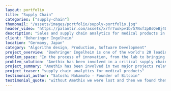 ```yaml
---
layout: portfolio
title: "Supply Chain"
categories: ["supply-chain"]
thumbnail: "/assets/images/portfolio/supply-portfolio.jpg"
header_video: "https://palantir.com/assets/xrfr7uokpv1b/57Nxf3p8sQeBj4DgAJ1o9r/1ac398723106f705b55d1b1040ce5037/home.mp4"
description: "Sales and supply chain analytics for medical products in new markets"
client: "Boheringer Ingelheim"
location: "Germany, Japan"
category: "Algorithm design, Production, Software Development"
project_overview: "Boehringer Ingelheim is one of the world's 20 leading pharmaceutical companies. Some of their most recent problems are effectively data problems."
problem_space: "In the process of innovation, from the lab to bringing new products to the market, the pharmaceutical group required to investigate the conditions of their new market and define pricing strategies while taking into account production and distribution costs along the entire supply chain."
problem_solution: "Amethix has been involved in a critical supply chain project related to the introduction of new medications in the Asian market. We designed and implemented custom statistical models for demand forecasting and pricing analysis. <br /> Our findings have helped the Company deploy optimal strategies for supply chain and pricing models, taking into account a number of external factors not always under control of the Company."
project_summary: "Amethix has been involved in two major projects related to the forecast of electricity prices for smart-grid optimization, in the European and US market."
project_teaser: "supply chain analytics for medical products"
testimonial_author: "Satoshi Nakamoto - Founder of Bitcoin"
testimonial_quote: "without Amethix we were lost and then we found them and our business went fuckin viral and we became millionaires"
---
```


